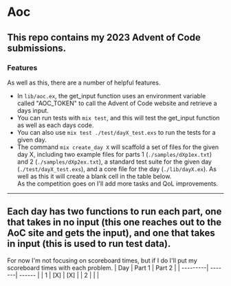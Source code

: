 # Aoc
This repo contains my 2023 Advent of Code submissions.  
---
### Features
As well as this, there are a number of helpful features.  
- In `lib/aoc.ex`, the get_input function uses an environment variable called "AOC_TOKEN" to call the Advent of Code website and retrieve a days input.  
- You can run tests with `mix test`, and this will test the get_input function as well as each days code.  
- You can also use `mix test ./test/dayX_test.exs` to run the tests for a given day.  
- The command `mix create_day X` will scaffold a set of files for the given day X, including two example files for parts 1 (`./samples/dXp1ex.txt`) and 2 (`./samples/dXp2ex.txt`), a standard test suite for the given day (`./test/dayX_test.exs`), and a core file for the day (`./lib/dayX.ex`).  As well as this it will create a blank cell in the table below.  
As the competition goes on I'll add more tasks and QoL improvements.
---
Each day has two functions to run each part, one that takes in no input (this one reaches out to the AoC site and gets the input), and one that takes in input (this is used to run test data).  
---
For now I'm not focusing on scoreboard times, but if I do I'll put my scoreboard times with each problem.
| Day      | Part 1 | Part 2 |
| ---------| -------| ------ |
| 1        | [X]    |  [X]   |
| 2        |        |        |